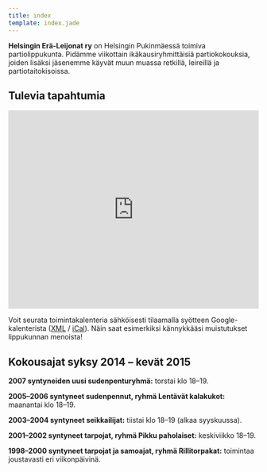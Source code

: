 ```yaml
---
title: index
template: index.jade
---
```


**Helsingin Erä-Leijonat ry** on Helsingin Pukinmäessä toimiva partiolippukunta. Pidämme viikottain ikäkausiryhmittäisiä partiokokouksia, joiden lisäksi jäsenemme käyvät muun muassa retkillä, leireillä ja partiotaitokisoissa.

## Tulevia tapahtumia

<iframe src="https://www.google.com/calendar/embed?title=%20&amp;height=400&amp;wkst=2&amp;bgcolor=%23eee&amp;src=uf6h5fqnsaf2fnrs6trs4906rk%40group.calendar.google.com&amp;color=%23B1440E&amp;ctz=Europe%2FHelsinki" width="100%" height="400" frameborder="0" scrolling="no"></iframe>

Voit seurata toimintakalenteria sähköisesti tilaamalla syötteen Google-kalenterista ([XML](https://www.google.com/calendar/feeds/uf6h5fqnsaf2fnrs6trs4906rk%40group.calendar.google.com/public/basic) / [iCal](https://www.google.com/calendar/ical/uf6h5fqnsaf2fnrs6trs4906rk%40group.calendar.google.com/public/basic.ics)). Näin saat esimerkiksi kännykkääsi muistutukset lippukunnan menoista!

## Kokousajat syksy 2014 – kevät 2015

**2007 syntyneiden uusi sudenpenturyhmä:** torstai klo 18–19.

**2005–2006 syntyneet sudenpennut, ryhmä Lentävät kalakukot:** maanantai klo 18–19.

**2003–2004 syntyneet seikkailijat:** tiistai klo 18–19 (alkaa syyskuussa).

**2001–2002 syntyneet tarpojat, ryhmä Pikku paholaiset:** keskiviikko 18–19.

**1998–2000 syntyneet tarpojat ja samoajat, ryhmä Rillitorpakat:** toimintaa joustavasti eri viikonpäivinä.